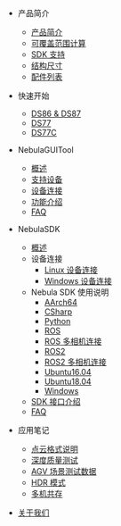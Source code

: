 - 产品简介

  - [产品简介](zh-cn/ProductIntroduction/Principle.md)
  - [可覆盖范围计算](zh-cn/ProductIntroduction/ToF%20FOV.md)
  - [SDK 支持](zh-cn/ProductIntroduction/NebulaSDK.md)
  - [结构尺寸](zh-cn/ProductIntroduction/Assembly%20Materials.md)
  - [配件列表](zh-cn/ProductIntroduction/Accessory.md)

- 快速开始

  - [DS86 & DS87](zh-cn/Quickstart/DS86%20&%20DS87.md)
  - [DS77](zh-cn/Quickstart/DS77.md)
  - [DS77C](zh-cn/Quickstart/DS77C.md)

- NebulaGUITool

  - [概述](zh-cn/NebulaGUITool/Overview.md)
  - [支持设备](zh-cn/NebulaGUITool/SupportedDevices.md)
  - [设备连接](zh-cn/NebulaGUITool/DeviceConnection.md)
  - [功能介绍](zh-cn/NebulaGUITool/FunctionIntroduction.md)
  - [FAQ](zh-cn/NebulaGUITool/FAQ.md)

- NebulaSDK

  - [概述](zh-cn/NebulaSDK/Overview.md)
  - 设备连接
    - [Linux 设备连接](zh-cn/NebulaSDK/Installation/InstallationLinux.md)
    - [Windows 设备连接](zh-cn/NebulaSDK/Installation/InstallationWindows.md)
  - Nebula SDK 使用说明
    - [AArch64](<zh-cn/NebulaSDK/NebulaSDK Instruction/AArch64.md>)
    - [CSharp](<zh-cn/NebulaSDK/NebulaSDK Instruction/CSharp.md>)
    - [Python](<zh-cn/NebulaSDK/NebulaSDK Instruction/Python.md>)
    - [ROS](<zh-cn/NebulaSDK/NebulaSDK Instruction/ROS.md>)
    - [ROS 多相机连接](<zh-cn/NebulaSDK/NebulaSDK Instruction/ROS_MultiCameras.md>)
    - [ROS2](<zh-cn/NebulaSDK/NebulaSDK Instruction/ROS2.md>)
    - [ROS2 多相机连接](<zh-cn/NebulaSDK/NebulaSDK Instruction/ROS2_MultiCameras.md>)
    - [Ubuntu16.04](<zh-cn/NebulaSDK/NebulaSDK Instruction/Ubuntu16.04.md>)
    - [Ubuntu18.04](<zh-cn/NebulaSDK/NebulaSDK Instruction/Ubuntu18.04.md>)
    - [Windows](<zh-cn/NebulaSDK/NebulaSDK Instruction/Windows.md>)
  - [SDK 接口介绍](<zh-cn/NebulaSDK/NebulaSDK API Introduction.md>)
  - [FAQ](zh-cn/NebulaSDK/FAQ.md)

- 应用笔记

  - [点云格式说明](<zh-cn/ApplicationNote/Point Cloud Format Detail.md>)
  - [深度质量测试](<zh-cn/ApplicationNote/Depth Quality Test.md>)
  - [AGV 场景测试数据](<zh-cn/ApplicationNote/AGV scene Testing Data.md>)
  - [HDR 模式](<zh-cn/ApplicationNote/HDR Mode.md>)
  - [多机共存](<zh-cn/ApplicationNote/Multi-Cameras Coexist.md>)

- [关于我们](zh-cn/AboutUs.md)
